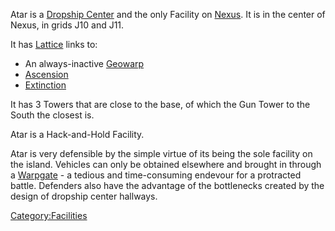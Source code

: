 Atar is a [Dropship Center](Dropship_Center "wikilink") and the only
Facility on [Nexus](Oshur#Nexus "wikilink"). It is in the center of
Nexus, in grids J10 and J11.

It has [Lattice](Lattice "wikilink") links to:

-   An always-inactive [Geowarp](Geowarp "wikilink")
-   [Ascension](Oshur#Acsension "wikilink")
-   [Extinction](Oshur#Extinction "wikilink")

It has 3 Towers that are close to the base, of which the Gun Tower to
the South the closest is.

Atar is a Hack-and-Hold Facility.

Atar is very defensible by the simple virtue of its being the sole
facility on the island. Vehicles can only be obtained elsewhere and
brought in through a [Warpgate](Warpgate "wikilink") - a tedious and
time-consuming endevour for a protracted battle. Defenders also have the
advantage of the bottlenecks created by the design of dropship center
hallways.

[Category:Facilities](Category:Facilities "wikilink")